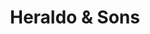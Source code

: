 ---
title: "Heraldo & Sons"
url: /ciudad-autonoma-de-buenos-aires/heraldo-und-sons/
shop: Kleidung
---